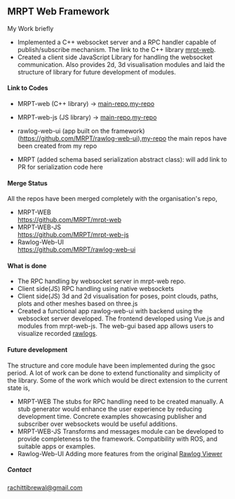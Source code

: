 ## MRPT Web Framework
My Work briefly
* Implemented a C++ websocket server and a RPC handler capable of publish/subscribe mechanism.
  The link to the C++ library [mrpt-web](https://github.com/rachit173/mrpt-web).
* Created a client side JavaScript Library for handling the websocket communication. Also provides 2d, 3d visualisation modules
and laid the structure of library for future development of modules.

#### Link to Codes
* MRPT-web (C++ library) -> [main-repo](https://github.com/MRPT/mrpt-web),[my-repo](https://github.com/rachit173/mrpt-web)
* MRPT-web-js (JS library) -> [main-repo](https://github.com/MRPT/mrpt-web-js),[my-repo](https://github.com/rachit173/mrpt-web-js)
* rawlog-web-ui (app built on the framework)(https://github.com/MRPT/rawlog-web-ui),[my-repo](https://github.com/rachit173/rawlog-web-ui)
the main repos have been created from my repo

* MRPT (added schema based serialization abstract class): will add link to PR for serialization code here

#### Merge Status
All the repos have been merged completely with the organisation's repo,
* MRPT-WEB <br>
https://github.com/MRPT/mrpt-web
* MRPT-WEB-JS<br>
https://github.com/MRPT/mrpt-web-js
* Rawlog-Web-UI<br>
https://github.com/MRPT/rawlog-web-ui

#### What is done
* The RPC handling by websocket server in mrpt-web repo.
* Client side(JS) RPC handling using native websockets
* Client side(JS) 3d and 2d visualisation for poses, point clouds, paths, plots and other meshes based on three.js
* Created a functional app rawlog-web-ui with backend using the websocket server developed. The frontend developed using Vue.js and modules from mrpt-web-js. The web-gui based app allows users to visualize recorded [rawlogs](https://www.mrpt.org/Rawlog_Format).

#### Future development
The structure and core module have been implemented during the gsoc period. A lot of work can be done to extend functionality and simplicity of the library. Some of the work which would be direct extension to the current state is,
* MRPT-WEB
The stubs for RPC handling need to be created manually. A stub generator would enhance the user experience by reducing development time. Concrete examples showcasing publisher and subscriber over websockets would be useful additions.
* MRPT-WEB-JS
Transforms and messages module can be developed to provide completeness to the framework. Compatibility with ROS, and suitable apps or examples. 
* Rawlog-Web-UI 
Adding more features from the original [Rawlog Viewer](https://www.mrpt.org/list-of-mrpt-apps/rawlogviewer/)

##### Contact
rachittibrewal@gmail.com
